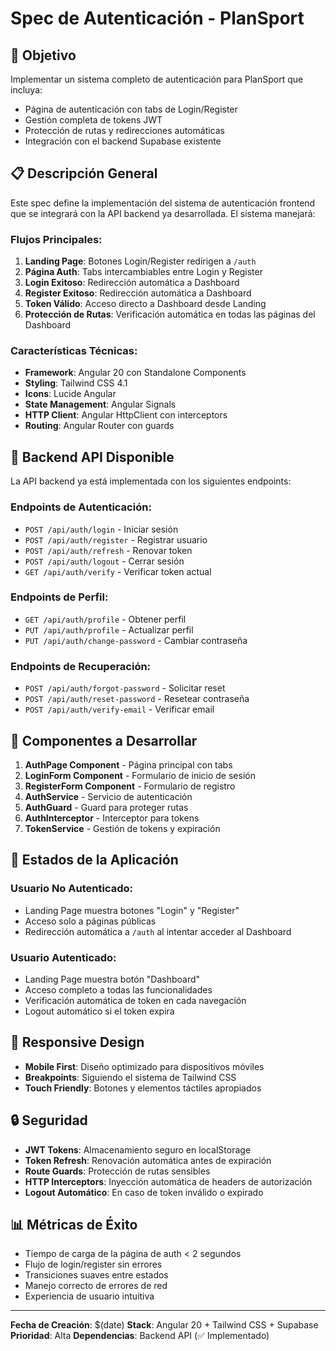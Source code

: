 # Spec de Autenticación - PlanSport

## 🎯 Objetivo

Implementar un sistema completo de autenticación para PlanSport que incluya:
- Página de autenticación con tabs de Login/Register
- Gestión completa de tokens JWT
- Protección de rutas y redirecciones automáticas
- Integración con el backend Supabase existente

## 📋 Descripción General

Este spec define la implementación del sistema de autenticación frontend que se integrará con la API backend ya desarrollada. El sistema manejará:

### Flujos Principales:
1. **Landing Page**: Botones Login/Register redirigen a `/auth`
2. **Página Auth**: Tabs intercambiables entre Login y Register
3. **Login Exitoso**: Redirección automática a Dashboard
4. **Register Exitoso**: Redirección automática a Dashboard
5. **Token Válido**: Acceso directo a Dashboard desde Landing
6. **Protección de Rutas**: Verificación automática en todas las páginas del Dashboard

### Características Técnicas:
- **Framework**: Angular 20 con Standalone Components
- **Styling**: Tailwind CSS 4.1
- **Icons**: Lucide Angular
- **State Management**: Angular Signals
- **HTTP Client**: Angular HttpClient con interceptors
- **Routing**: Angular Router con guards

## 🔗 Backend API Disponible

La API backend ya está implementada con los siguientes endpoints:

### Endpoints de Autenticación:
- `POST /api/auth/login` - Iniciar sesión
- `POST /api/auth/register` - Registrar usuario
- `POST /api/auth/refresh` - Renovar token
- `POST /api/auth/logout` - Cerrar sesión
- `GET /api/auth/verify` - Verificar token actual

### Endpoints de Perfil:
- `GET /api/auth/profile` - Obtener perfil
- `PUT /api/auth/profile` - Actualizar perfil
- `PUT /api/auth/change-password` - Cambiar contraseña

### Endpoints de Recuperación:
- `POST /api/auth/forgot-password` - Solicitar reset
- `POST /api/auth/reset-password` - Resetear contraseña
- `POST /api/auth/verify-email` - Verificar email

## 🎨 Componentes a Desarrollar

1. **AuthPage Component** - Página principal con tabs
2. **LoginForm Component** - Formulario de inicio de sesión
3. **RegisterForm Component** - Formulario de registro
4. **AuthService** - Servicio de autenticación
5. **AuthGuard** - Guard para proteger rutas
6. **AuthInterceptor** - Interceptor para tokens
7. **TokenService** - Gestión de tokens y expiración

## 🔄 Estados de la Aplicación

### Usuario No Autenticado:
- Landing Page muestra botones "Login" y "Register"
- Acceso solo a páginas públicas
- Redirección automática a `/auth` al intentar acceder al Dashboard

### Usuario Autenticado:
- Landing Page muestra botón "Dashboard"
- Acceso completo a todas las funcionalidades
- Verificación automática de token en cada navegación
- Logout automático si el token expira

## 📱 Responsive Design

- **Mobile First**: Diseño optimizado para dispositivos móviles
- **Breakpoints**: Siguiendo el sistema de Tailwind CSS
- **Touch Friendly**: Botones y elementos táctiles apropiados

## 🔒 Seguridad

- **JWT Tokens**: Almacenamiento seguro en localStorage
- **Token Refresh**: Renovación automática antes de expiración
- **Route Guards**: Protección de rutas sensibles
- **HTTP Interceptors**: Inyección automática de headers de autorización
- **Logout Automático**: En caso de token inválido o expirado

## 📊 Métricas de Éxito

- Tiempo de carga de la página de auth < 2 segundos
- Flujo de login/register sin errores
- Transiciones suaves entre estados
- Manejo correcto de errores de red
- Experiencia de usuario intuitiva

---

**Fecha de Creación**: $(date)
**Stack**: Angular 20 + Tailwind CSS + Supabase
**Prioridad**: Alta
**Dependencias**: Backend API (✅ Implementado)
